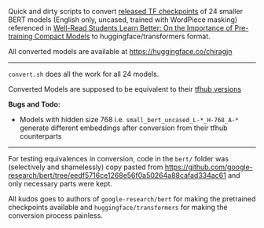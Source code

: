 Quick and dirty scripts to convert [released TF checkpoints](https://github.com/google-research/bert/blob/8028c0459485299fa1ae6692b2300922a3fa2bad/README.md) of 24 smaller BERT models (English only, uncased, trained with WordPiece masking) referenced in [Well-Read Students Learn Better: On the Importance of Pre-training Compact Models](https://arxiv.org/abs/1908.08962) to huggingface/transformers format.

All converted models are available at https://huggingface.co/chiragjn

---

`convert.sh` does all the work for all 24 models.  

Converted Models are supposed to be equivalent to their [tfhub versions](https://tfhub.dev/s?q=small_bert)

**Bugs and Todo:**  
  - Models with hidden size 768 i.e. `small_bert_uncased_L-*_H-768_A-*` generate different embeddings after conversion from their tfhub counterparts

---
For testing equivalences in conversion, code in the `bert/` folder was (selectively and shamelessly) copy pasted from https://github.com/google-research/bert/tree/eedf5716ce1268e56f0a50264a88cafad334ac61 and only necessary parts were kept.

All kudos goes to authors of `google-research/bert` for making the pretrained checkpoints available and `huggingface/transformers` for making the conversion process painless.

